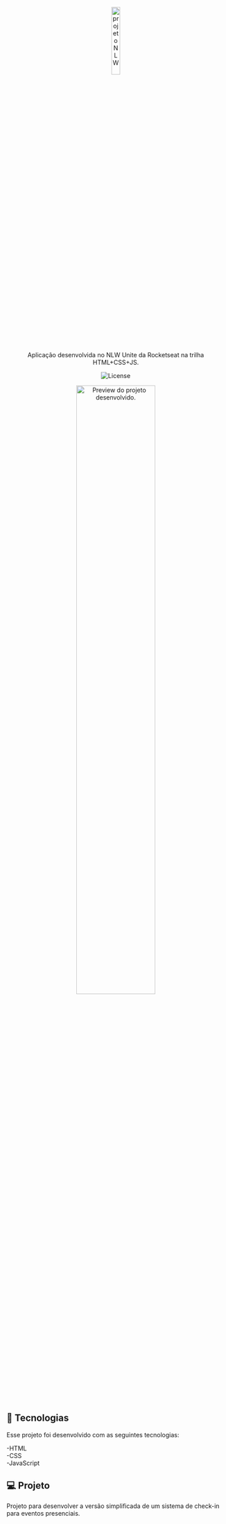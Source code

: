 <p align="center">
  <img alt="projeto NLW" src="https://github.com/rocketseat-education/nlw-unite-html-css-js/raw/2ca321a8ad2810016edf91283b74fd43c6361ab3/.github/logo.png" width="20%">
</p>



<p align= 'center'>
Aplicação desenvolvida no NLW Unite da Rocketseat na trilha HTML+CSS+JS.<br/>

<p align="center">
  <img alt="License" src="https://img.shields.io/static/v1?label=license&message=MIT&color=F48F56&labelColor=00292E">
</p>



<p align="center">
  <img alt="Preview do projeto desenvolvido."" src="https://raw.githubusercontent.com/rocketseat-education/nlw-unite-html-css-js/2ca321a8ad2810016edf91283b74fd43c6361ab3/.github/preview.png" width="60%">
</p>



## 🚀 Tecnologias

Esse projeto foi desenvolvido com as seguintes tecnologias:

-HTML <br>
-CSS <br>
-JavaScript

## 💻 Projeto
Projeto para desenvolver a versão simplificada de um sistema de check-in para eventos presenciais.

